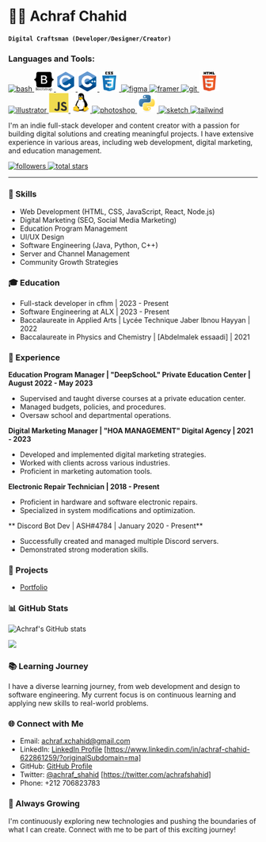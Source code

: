 # 🏄‍♂️ Achraf Chahid

**`Digital Craftsman (Developer/Designer/Creator)`**


<h3 align="left">Languages and Tools:</h3>
<p align="left"> <a href="https://www.gnu.org/software/bash/" target="_blank" rel="noreferrer"> <img src="https://www.vectorlogo.zone/logos/gnu_bash/gnu_bash-icon.svg" alt="bash" width="40" height="40"/> </a> <a href="https://getbootstrap.com" target="_blank" rel="noreferrer"> <img src="https://raw.githubusercontent.com/devicons/devicon/master/icons/bootstrap/bootstrap-plain-wordmark.svg" alt="bootstrap" width="40" height="40"/> </a> <a href="https://www.cprogramming.com/" target="_blank" rel="noreferrer"> <img src="https://raw.githubusercontent.com/devicons/devicon/master/icons/c/c-original.svg" alt="c" width="40" height="40"/> </a> <a href="https://www.w3schools.com/cpp/" target="_blank" rel="noreferrer"> <img src="https://raw.githubusercontent.com/devicons/devicon/master/icons/cplusplus/cplusplus-original.svg" alt="cplusplus" width="40" height="40"/> </a> <a href="https://www.w3schools.com/css/" target="_blank" rel="noreferrer"> <img src="https://raw.githubusercontent.com/devicons/devicon/master/icons/css3/css3-original-wordmark.svg" alt="css3" width="40" height="40"/> </a> <a href="https://www.figma.com/" target="_blank" rel="noreferrer"> <img src="https://www.vectorlogo.zone/logos/figma/figma-icon.svg" alt="figma" width="40" height="40"/> </a> <a href="https://www.framer.com/" target="_blank" rel="noreferrer"> <img src="https://www.vectorlogo.zone/logos/framer/framer-icon.svg" alt="framer" width="40" height="40"/> </a> <a href="https://git-scm.com/" target="_blank" rel="noreferrer"> <img src="https://www.vectorlogo.zone/logos/git-scm/git-scm-icon.svg" alt="git" width="40" height="40"/> </a> <a href="https://www.w3.org/html/" target="_blank" rel="noreferrer"> <img src="https://raw.githubusercontent.com/devicons/devicon/master/icons/html5/html5-original-wordmark.svg" alt="html5" width="40" height="40"/> </a> <a href="https://www.adobe.com/in/products/illustrator.html" target="_blank" rel="noreferrer"> <img src="https://upload.wikimedia.org/wikipedia/commons/f/fb/Adobe_Illustrator_CC_icon.svg" alt="illustrator" width="40" height="40"/> </a> <a href="https://developer.mozilla.org/en-US/docs/Web/JavaScript" target="_blank" rel="noreferrer"> <img src="https://raw.githubusercontent.com/devicons/devicon/master/icons/javascript/javascript-original.svg" alt="javascript" width="40" height="40"/> </a> <a href="https://www.linux.org/" target="_blank" rel="noreferrer"> <img src="https://raw.githubusercontent.com/devicons/devicon/master/icons/linux/linux-original.svg" alt="linux" width="40" height="40"/> </a> <a href="https://www.photoshop.com/en" target="_blank" rel="noreferrer"> <img src="https://upload.wikimedia.org/wikipedia/commons/a/af/Adobe_Photoshop_CC_icon.svg" alt="photoshop" width="40" height="40"/> </a> <a href="https://www.python.org" target="_blank" rel="noreferrer"> <img src="https://raw.githubusercontent.com/devicons/devicon/master/icons/python/python-original.svg" alt="python" width="40" height="40"/> </a> <a href="https://www.sketch.com/" target="_blank" rel="noreferrer"> <img src="https://www.vectorlogo.zone/logos/sketchapp/sketchapp-icon.svg" alt="sketch" width="40" height="40"/> </a> <a href="https://tailwindcss.com/" target="_blank" rel="noreferrer"> <img src="https://www.vectorlogo.zone/logos/tailwindcss/tailwindcss-icon.svg" alt="tailwind" width="40" height="40"/> </a> </p>

I'm an indie full-stack developer and content creator with a passion for building digital solutions and creating meaningful projects. I have extensive experience in various areas, including web development, digital marketing, and education management.

<p align="left">
    <a href="https://github.com/GOLVEN666?tab=followers">
        <img alt="followers" title="Follow me on Github" src="https://custom-icon-badges.demolab.com/github/followers/GOLVEN666?color=236ad3&labelColor=1155ba&style=for-the-badge&logo=person-add&label=Follow&logoColor=white"/>
    </a>
    <a href="https://github.com/GOLVEN666?tab=repositories&sort=stargazers">
        <img alt="total stars" title="Total stars on GitHub" src="https://custom-icon-badges.demolab.com/github/stars/GOLVEN666?color=55960c&style=for-the-badge&labelColor=488207&logo=star"/>
    </a>
</p>

---

### 🧰 Skills

- Web Development (HTML, CSS, JavaScript, React, Node.js)
- Digital Marketing (SEO, Social Media Marketing)
- Education Program Management
- UI/UX Design
- Software Engineering (Java, Python, C++)
- Server and Channel Management
- Community Growth Strategies

### 🎓 Education

- Full-stack developer in cfhm | 2023 - Present
- Software Engineering at ALX | 2023 - Present
- Baccalaureate in Applied Arts | Lycée Technique Jaber Ibnou Hayyan | 2022
- Baccalaureate in Physics and Chemistry | [Abdelmalek essaadi] | 2021

### 💼 Experience

**Education Program Manager | "DeepSchooL" Private Education Center | August 2022 - May 2023**
- Supervised and taught diverse courses at a private education center.
- Managed budgets, policies, and procedures.
- Oversaw school and departmental operations.

**Digital Marketing Manager | "HOA MANAGEMENT" Digital Agency | 2021 - 2023**
- Developed and implemented digital marketing strategies.
- Worked with clients across various industries.
- Proficient in marketing automation tools.

**Electronic Repair Technician | 2018 - Present**
- Proficient in hardware and software electronic repairs.
- Specialized in system modifications and optimization.

** Discord Bot Dev | ASH#4784 | January 2020 - Present**
- Successfully created and managed multiple Discord servers.
- Demonstrated strong moderation skills.

### 🎯 Projects

- [Portfolio](https://golven666.github.io/front-end-box/)

### 📊 GitHub Stats

![Achraf's GitHub stats](https://github-readme-stats.vercel.app/api?username=GOLVEN666&show_icons=true&theme=gruvbox)

[<img src="https://custom-icon-badges.demolab.com/badge/-Subscribe%20For%20More-red?style=for-the-badge&logo=video&logoColor=white"/>](https://www.youtube.com/c/fknight?sub_confirmation=1)

### 📚 Learning Journey

I have a diverse learning journey, from web development and design to software engineering. My current focus is on continuous learning and applying new skills to real-world problems.

### 🌐 Connect with Me

- Email: achraf.xchahid@gmail.com
- LinkedIn: [LinkedIn Profile](#) [https://www.linkedin.com/in/achraf-chahid-622861259/?originalSubdomain=ma]
- GitHub: [GitHub Profile](https://github.com/GOLVEN666)
- Twitter: [@achraf_shahid](#) [https://twitter.com/achrafshahid]
- Phone: +212 706823783

### 🌱 Always Growing

I'm continuously exploring new technologies and pushing the boundaries of what I can create. Connect with me to be part of this exciting journey!

